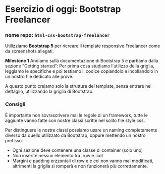 # Esercizio di oggi: Bootstrap Freelancer

### nome repo: `html-css-bootstrap-freelancer`

Utilizziamo **Bootstrap 5** per ricreare il template responsive Freelancer come da screenshots allegati.

**Milestone 1** Andiamo sulla documentazione di Bootstrap 5 e partiamo dalla sezione "Getting started": Per prima cosa studiamo l'utilizzo della griglia, leggiamo le specifiche e poi testiamo il codice copiandolo e incollandolo in un nostro file dedicato alle prove.

A questo punto creiamo solo la struttura del template, senza entrare nel dettaglio, utilizzando la griglia di Bootstrap.

### Consigli
È importante non sovrascrivere mai le regole di un framework, tutte le aggiunte vanno fatte con nostre classi scritte nel solito file style.css.

Per distinguere le nostre classi possiamo usare un naming completamente diverso da quello utilizzato da Bootstrap, oppure mettendo un nostro prefisso.

- Ogni sezione deve contenere una classe di container (solo uno)
- Non inserite nessun elemento tra .row e .col
- Margini e padding orzzontali di row e e col non vanno mai modificati, altrimenti la griglia si romperà e non funzionerà più correttamente.